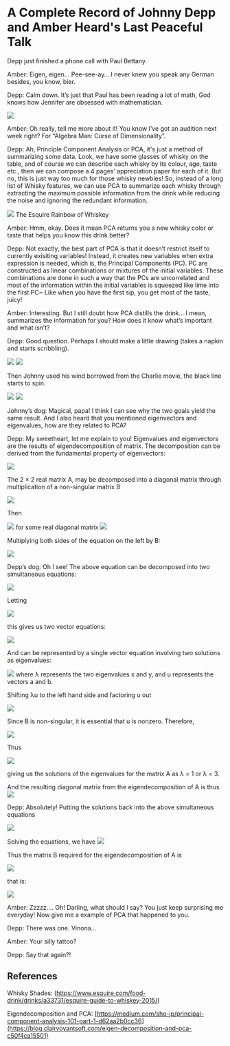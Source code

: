 # A Complete Record of Johnny Depp and Amber Heard's Last Peaceful Talk

Depp just finished a phone call with Paul Bettany.

Amber: Eigen, eigen… Pee-see-ay… I never knew you speak any German besides, you know, bier.

Depp: Calm down. It’s just that Paul has been reading a lot of math, God knows how Jennifer are obsessed with mathematician.

<img src="PCA_images/p1.png">

Amber: Oh really, tell me more about it! You know I’ve got an audition next week right? For “Algebra Man: Curse of Dimensionality”. 

Depp: Ah, Principle Component Analysis or PCA, it's just a method of summarizing some data. Look, we have some glasses of whisky on the table, and of course we can describe each whisky by its colour, age, taste etc., then we can compose a 4 pages’ appreciation paper for each of it. But no, this is just way too much for those whisky newbies! So, instead of a long list of Whisky features, we can use PCA to summarize each whisky through extracting the maximum possible information from the drink while reducing the noise and ignoring the redundant information. 

<img src="PCA_images/p2.png">
The Esquire Rainbow of Whiskey

Amber: Hmm, okay. Does it mean PCA returns you a new whisky color or taste that helps you know this drink better?

Depp: Not exactly, the best part of PCA is that it doesn’t restrict itself to currently exisiting variables! Instead, it creates new variables when extra expression is needed, which is, the Principal Components (PC). PC are constructed as linear combinations or mixtures of the initial variables. These combinations are done in such a way that the PCs are uncorrelated and most of the information within the initial variables is squeezed like lime into the first PC~ Like when you have the first sip, you get most of the taste, juicy!

Amber: Interesting. But I still doubt how PCA distills the drink… I mean, summarizes the information for you? How does it know what’s important and what isn’t?

Depp: Good question. Perhaps I should make a little drawing (takes a napkin and starts scribbling).

<img src="PCA_images/p3.png">   <img src="PCA_images/p4.png">

Then Johnny used his wind borrowed from the Charlie movie, the black line starts to spin.

<img src="PCA_images/p5.gif">   <img src="PCA_images/p6.gif">

Johnny’s dog: Magical, papa! I think I can see why the two goals yield the same result. And I also heard that you mentioned eigenvectors and eigenvalues, how are they related to PCA?

Depp: My sweetheart, let me explain to you! Eigenvalues and eigenvectors are the results of eigendecomposition of matrix.
The decomposition can be derived from the fundamental property of eigenvectors:

<img src="PCA_images/p7.png">

The 2 × 2 real matrix A, may be decomposed into a diagonal matrix through multiplication of a non-singular matrix B

<img src="PCA_images/p8.png">

Then

<img src="PCA_images/p9.png"> for some real diagonal matrix <img src="PCA_images/p10.png">

Multiplying both sides of the equation on the left by B:

<img src="PCA_images/p11.png">

Depp’s dog: Oh I see! The above equation can be decomposed into two simultaneous equations:

<img src="PCA_images/p12.png">
      
Letting
 
<img src="PCA_images/p13.png">

this gives us two vector equations:

<img src="PCA_images/p14.png">
 
And can be represented by a single vector equation involving two solutions as eigenvalues:
 
<img src="PCA_images/p15.png">  where λ represents the two eigenvalues x and y, and u represents the vectors a and b.

Shifting λu to the left hand side and factoring u out
 
<img src="PCA_images/p16.png">

Since B is non-singular, it is essential that u is nonzero. Therefore,

<img src="PCA_images/p17.png">

Thus

<img src="PCA_images/p18.png">

giving us the solutions of the eigenvalues for the matrix A as λ = 1 or λ = 3. 

And the resulting diagonal matrix from the eigendecomposition of A is thus <img src="PCA_images/p19.png">
 
Depp: Absolutely! Putting the solutions back into the above simultaneous equations

<img src="PCA_images/p20.png">
 
Solving the equations, we have <img src="PCA_images/p21.png">

Thus the matrix B required for the eigendecomposition of A is

<img src="PCA_images/p22.png">

that is:

<img src="PCA_images/p23.png">

Amber: Zzzzz…. Oh! Darling, what should I say? You just keep surprising me everyday! Now give me a example of PCA that happened to you.

Depp: There was one. Vinona...

Amber: Your silly tattoo?

Depp: Say that again?!

## References

Whisky Shades:
(https://www.esquire.com/food-drink/drinks/a33731/esquire-guide-to-whiskey-2015/)

Eigendecomposition and PCA:
[https://medium.com/sho-jp/principal-component-analysis-101-part-1-d62aa2b0cc36](https://blog.clairvoyantsoft.com/eigen-decomposition-and-pca-c50f4ca15501)
